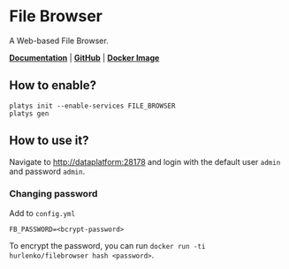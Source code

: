 # File Browser

A Web-based File Browser.

**[Documentation](https://filebrowser.org/)** | **[GitHub](https://github.com/filebrowser/filebrowser)** | **[Docker Image](https://github.com/hurlenko/filebrowser-docker)** 

## How to enable?

```
platys init --enable-services FILE_BROWSER
platys gen
```

## How to use it?

Navigate to <http://dataplatform:28178> and login with the default user `admin` and password `admin`. 

### Changing password

Add to `config.yml`

```
FB_PASSWORD=<bcrypt-password>
```

To encrypt the password, you can run `docker run -ti hurlenko/filebrowser hash <password>`.